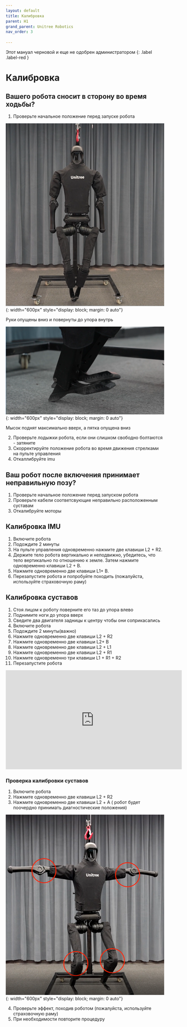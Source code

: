 ```yaml
---
layout: default
title: Калибровка
parent: H1
grand_parent: Unitree Robotics
nav_order: 3

---
```


Этот мануал черновой и еще не одобрен администратором
{: .label .label-red }

# Калибровка 

## Вашего робота сносит в сторону во время ходьбы?

1. Проверьте начальное положение перед запуске робота

![H1](/assets/images/start_arm.png){: width="600px" style="display: block; margin: 0 auto"}

Руки опущены вниз и повернуты до упора внутрь

![H1](/assets/images/start_leg.png){: width="600px" style="display: block; margin: 0 auto"}


Мысок поднят максимально вверх, а пятка опущена вниз

2. Проверьте лодыжки робота, если они слишком свободно болтаются - затяните 
3. Скорректируйте положение робота во время движения стрелками на пульте управления
4. Откаллибруйте imu

## Ваш робот после включения принимает неправильную позу?

1. Проверьте начальное положение перед запуском робота
2. Проверьте кабели соответсвующие неправильно расположенным суставам
3. Откалибруйте моторы

## Калибровка IMU

1. Включите  робота
2. Подождите 2 минуты
3. На пульте управления одновременно нажмите две клавиши L2 + R2.
3. Держите тело робота вертикально и неподвижно, убедитесь, что тело вертикально по отношению к земле. Затем  нажмите одновременно клавиши L2 + B.
4. Нажмите одновременно две клавиши L1+ B.
5. Перезапустите робота и попробуйте походить (пожалуйста, используйте страховочную раму)

## Калибровка суставов 

 1. Стоя лицом к роботу поверните его таз до упора влево
 2. Поднимите ноги до упора вверх
 3. Сведите два двигателя задницы к центру чтобы они соприкасались
 4. Включите робота
 5. Подождите 2 минуты(важно)
 6. Нажмите одновременно две клавиши L2 + R2
 7. Нажмите одновременно две клавиши L2+ B
 8. Нажмите одновременно две клавиши L2 + L1
 9. Нажмите одновременно две клавиши L2 + R1
 10. Нажмите одновременно три клавиши L1 + R1 + R2
 11. Перезапустите робота

<center>
<iframe width="560" height="315" src="https://www.youtube.com/embed/JejY3IfSjTw?si=MipmVQ0q7vZ2QX-v" title="YouTube video player" frameborder="0" allow="accelerometer; autoplay; clipboard-write; encrypted-media; gyroscope; picture-in-picture; web-share" referrerpolicy="strict-origin-when-cross-origin" allowfullscreen></iframe>
</center>

### Проверка калибровки суставов
 1. Включите робота
 2. Нажмите одновременно две клавиши L2 + R2
 3. Нажмите одновременно две клавиши L2 + А ( робот будет поочердно принимать диагностические положения)
 
![H1](/assets/images/devH1.png){: width="600px" style="display: block; margin: 0 auto"}

 
 4. Проверьте эффект, походив роботом (пожалуйста, используйте страховочную раму)
 5. При необходимости повторите процедуру


